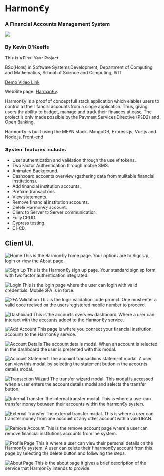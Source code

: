 # Harmon€y 
### A Financial Accounts Management System

![](./README_Images/HarmoneyTwo.jpg)
 
### By Kevin O'Keeffe 
This is a Final Year Project.

BSc(Hons) in Software Systems Development,
Department of Computing and Mathematics, 
School of Science and Computing, WIT

[Demo Video Link]()

WebSite page: [Harmon€y](https://harmoney-client.web.app/#/).

Harmon€y is a proof of concept full stack application which elables users to 
control all their fancial accounts from a single application. Thus, giving 
users the ability to budget, manage and track their finances at ease.
The project is only made possible by the Payment Services  Directive (PSD2)
and Open Banking.

Harmon€y is built using the MEVN stack. MongoDB, Express.js, Vue,js and Node.js.
Front-end 

### System features include:
- User authentication and validation through the use of tokens.
- Two Factor Authentication through mobile SMS.
- Animated Background.
- Dashboard accounts overview (gathering data from mulitable financial institutions).
- Add financial institution accounts.
- Preform transactions.
- View statements.
- Remove financial institution accounts.
- Delete Harmon€y account.
- Client to Server to Server communication.
- Fully CRUD.
- Cypress testing.
- CI-CD.

## Client UI.

![Home](./README_Images/HomePage.png)
This is the Harmon€y home page. Your options are to Sign Up, login or view the About page. 

![Sign Up](./README_Images/SignUpPage.png)
This is the Harmon€y sign up page. Your standard sign up form with two factor authentication integrated. 

![Login](./README_Images/LoginPage.png)
This is the login page where the user can login with valid credentials. Mobile 2FA is in force.

![2FA Validation](./README_Images/LoginValidation.png)
This is the login validation code prompt. One must enter a valid code recived on the users registered mobile number to proceed.

![Dashboard](./README_Images/Dashboard.png)
This is the accounts overview dashboard. Where a user can interact with the accounts added to the Harmon€y service.

![Add Account](./README_Images/AddAccountPage.png)
This page is where you connect your financial institution accounts to the Harmon€y service.

![Account Details](./README_Images/AccountDetails.png)
The account details modal.
When an account is selected in the dashboard the user is presented with this modal.

![Account Statement](./README_Images/AccountStatement.png)
The account transactions statement modal.
A user can view this modal, by selecting the statement button in the accounts details modal. 

![Transaction Wizard](./README_Images/TransferWizzard.png)
The transfer wizard modal.
This modal is accessed when a user enters the account details modal and selects the transfer button.

![Internal Transfer](./README_Images/InternalTransfer.png)
The internal transfer modal.
This is where a user can transfer money between their accounts within the harmon€y system.

![External Transfer](./README_Images/ExternalTransfer.png)
The external transfer modal.
This is where a user can transfer money from one account ot any other account with a valid IBAN.

![Remove Account](./README_Images/RemoveAccountPage.png)
This is the remove account page where a user can remove financial institutions accounts from the system.

![Profile Page](./README_Images/ProfilePage.png)
This is where a user can view their personal details on the Harmon€y system. A user can delete their Hharmon€y account from this page by selecting the delete button and following the steps.

![About Page](./README_Images/AboutPage.png)
This is the about page it gives a brief description of the service that Harmon€y intends to provide.